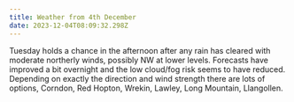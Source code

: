 ```yaml
---
title: Weather from 4th December
date: 2023-12-04T08:09:32.298Z
---
```

Tuesday holds a chance in the afternoon after any rain has cleared with moderate northerly winds, possibly NW at lower levels.  Forecasts have improved a bit overnight and the low cloud/fog risk seems to have reduced. Depending on exactly the direction and wind strength there are lots of options, Corndon, Red Hopton, Wrekin, Lawley, Long Mountain, Llangollen.